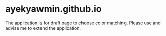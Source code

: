 # ayekyawmin.github.io
The application is for draft page to choose color matching. Please use and advise me to extend the application.
